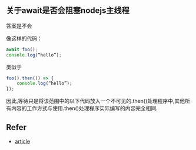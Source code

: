 ## 关于await是否会阻塞nodejs主线程

答案是不会

像这样的代码：

```javascript
await foo();
console.log(“hello”);
```

类似于

```javascript
foo().then(() => {
    console.log(“hello”);
});
```

因此,等待只是将该范围中的以下代码放入一个不可见的.then()处理程序中,其他所有内容的工作方式与使用.then()处理程序实际编写的内容完全相同.


## Refer
- [article](https://www.zhihu.com/tardis/zm/art/61807318?source_id=1003)